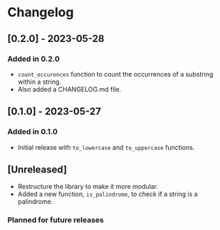 # Changelog

## [0.2.0] - 2023-05-28

### Added in 0.2.0

- `count_occurences` function to count the occurrences of a substring within a string.
- Also added a CHANGELOG.md file.

## [0.1.0] - 2023-05-27

### Added in 0.1.0

- Initial release with `to_lowercase` and `to_uppercase` functions.

## [Unreleased]

- Restructure the library to make it more modular.
- Added a new function, `is_palindrome`, to check if a string is a palindrome.

### Planned for future releases
